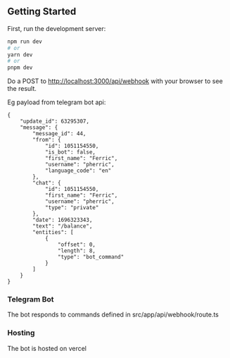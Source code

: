 ## Getting Started

First, run the development server:<br>

```bash
npm run dev
# or
yarn dev
# or
pnpm dev
```

Do a POST to [http://localhost:3000/api/webhook](http://localhost:3000/api/webhook) with your browser to see the result.

Eg payload from telegram bot api:

```
{
    "update_id": 63295307,
    "message": {
        "message_id": 44,
        "from": {
            "id": 1051154550,
            "is_bot": false,
            "first_name": "Ferric",
            "username": "pherric",
            "language_code": "en"
        },
        "chat": {
            "id": 1051154550,
            "first_name": "Ferric",
            "username": "pherric",
            "type": "private"
        },
        "date": 1696323343,
        "text": "/balance",
        "entities": [
            {
                "offset": 0,
                "length": 8,
                "type": "bot_command"
            }
        ]
    }
}
```

### Telegram Bot
The bot responds to commands defined in src/app/api/webhook/route.ts

### Hosting
The bot is hosted on vercel
